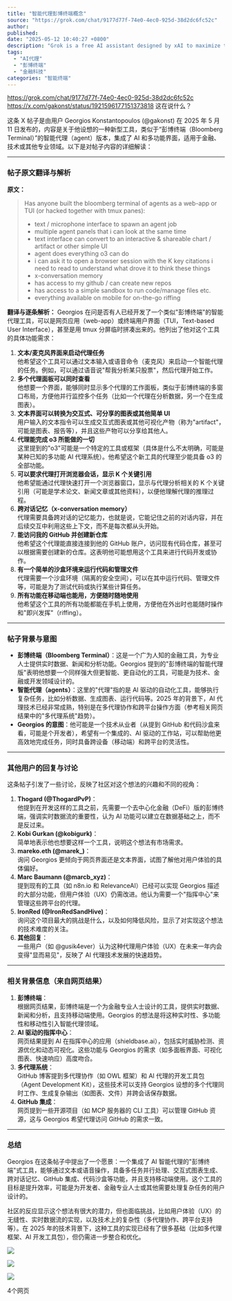 ```yaml
---
title: "智能代理彭博终端概念"
source: "https://grok.com/chat/9177d77f-74e0-4ec0-925d-38d2dc6fc52c"
author:
published:
date: "2025-05-12 10:40:27 +0800"
description: "Grok is a free AI assistant designed by xAI to maximize truth and objectivity. Grok offers real-time search, image generation, trend analysis, and more."
tags:
  - "AI代理"
  - "彭博终端"
  - "金融科技"
categories: "智能终端"
---
```

https://grok.com/chat/9177d77f-74e0-4ec0-925d-38d2dc6fc52c
https://x.com/gakonst/status/1921596177151373818 这在说什么？

这条 X 帖子是由用户 Georgios Konstantopoulos (@gakonst) 在 2025 年 5 月 11 日发布的，内容是关于他设想的一种新型工具，类似于“彭博终端（Bloomberg Terminal）”的智能代理（agent）版本，集成了 AI 和多功能界面，适用于金融、技术或其他专业领域。以下是对帖子内容的详细解读：

---

### 帖子原文翻译与解析

**原文：**

> Has anyone built the bloomberg terminal of agents as a web-app or TUI (or hacked together with tmux panes):
> 
> - text / microphone interface to spawn an agent job
> - multiple agent panels that i can look at the same time
> - text interface can convert to an interactive & shareable chart / artifact or other simple UI
> - agent does everything o3 can do
> - i can ask it to open a browser session with the K key citations i need to read to understand what drove it to think these things
> - x-conversation memory
> - has access to my github / can create new repos
> - has access to a simple sandbox to run code/manage files etc.
> - everything available on mobile for on-the-go riffing

**翻译与逐条解析：** Georgios 在问是否有人已经开发了一个类似"彭博终端"的智能代理工具，可以是网页应用（web-app）或终端用户界面（TUI，Text-based User Interface），甚至是用 tmux 分屏临时拼凑出来的。他列出了他对这个工具的具体功能需求：

1. **文本/麦克风界面来启动代理任务**  
	他希望这个工具可以通过文本输入或语音命令（麦克风）来启动一个智能代理的任务。例如，可以通过语音说"帮我分析某只股票"，然后代理开始工作。
2. **多个代理面板可以同时查看**  
	他想要一个界面，能够同时显示多个代理的工作面板，类似于彭博终端的多窗口布局，方便他并行监控多个任务（比如一个代理在分析数据，另一个在生成图表）。
3. **文本界面可以转换为交互式、可分享的图表或其他简单 UI**  
	用户输入的文本指令可以生成交互式图表或其他可视化产物（称为"artifact"，可能是图表、报告等），并且这些产物可以分享给其他人。
4. **代理能完成 o3 所能做的一切**  
	这里提到的"o3"可能是一个特定的工具或框架（具体是什么不太明确，可能是某种已知的多功能 AI 代理系统）。他希望这个新工具的代理至少能具备 o3 的全部功能。
5. **可以要求代理打开浏览器会话，显示 K 个关键引用**  
	他希望能通过代理快速打开一个浏览器窗口，显示与代理分析相关的 K 个关键引用（可能是学术论文、新闻文章或其他资料），以便他理解代理的推理过程。
6. **跨对话记忆（x-conversation memory）**  
	代理需要具备跨对话的记忆能力，也就是说，它能记住之前的对话内容，并在后续交互中利用这些上下文，而不是每次都从头开始。
7. **能访问我的 GitHub 并创建新仓库**  
	他希望这个代理能直接连接到他的 GitHub 账户，访问现有代码仓库，甚至可以根据需要创建新的仓库。这表明他可能想用这个工具来进行代码开发或协作。
8. **有一个简单的沙盒环境来运行代码和管理文件**  
	代理需要一个沙盒环境（隔离的安全空间），可以在其中运行代码、管理文件等，可能是为了测试代码或执行某些计算任务。
9. **所有功能在移动端也能用，方便随时随地使用**  
	他希望这个工具的所有功能都能在手机上使用，方便他在外出时也能随时操作和"即兴发挥"（riffing）。

---

### 帖子背景与意图

- **彭博终端（Bloomberg Terminal）**：这是一个广为人知的金融工具，为专业人士提供实时数据、新闻和分析功能。Georgios 提到的"彭博终端的智能代理版"表明他想要一个同样强大但更智能、更自动化的工具，可能是为技术、金融或开发领域设计的。
- **智能代理（agents）**：这里的"代理"指的是 AI 驱动的自动化工具，能够执行复杂任务，比如分析数据、生成图表、运行代码等。2025 年的背景下，AI 代理技术已经非常成熟，特别是在多代理协作和跨平台操作方面（参考相关网页结果中的"多代理系统"趋势）。
- **Georgios 的意图**：他可能是一个技术从业者（从提到 GitHub 和代码沙盒来看，可能是个开发者），希望有一个集成的、AI 驱动的工作站，可以帮助他更高效地完成任务，同时具备跨设备（移动端）和跨平台的灵活性。

---

### 其他用户的回复与讨论

这条帖子引发了一些讨论，反映了社区对这个想法的兴趣和不同的视角：

1. **Thogard (@ThogardPvP)**：  
	他提到在开发这样的工具之前，先需要一个去中心化金融（DeFi）版的彭博终端，强调实时数据流的重要性，认为 AI 功能可以建立在数据基础之上，而不是反过来。
2. **Kobi Gurkan (@kobigurk)**：  
	简单地表示他也想要这样一个工具，说明这个想法有市场需求。
3. **mareko.eth (@marek\_)**：  
	询问 Georgios 更倾向于网页界面还是文本界面，试图了解他对用户体验的具体偏好。
4. **Marc Baumann (@marcb\_xyz)**：  
	提到现有的工具（如 n8n.io 和 RelevanceAI）已经可以实现 Georgios 描述的大部分功能，但用户体验（UX）仍需改进。他认为需要一个"指挥中心"来管理这些跨平台的代理。
5. **IronRed (@IronRedSandHive)**：  
	询问这个项目最大的挑战是什么，以及如何降低风险，显示了对实现这个想法的技术难度的关注。
6. **其他回复**：  
	一些用户（如 @gusik4ever）认为这种代理用户体验（UX）在未来一年内会变得"显而易见"，反映了 AI 代理技术发展的快速趋势。

---

### 相关背景信息（来自网页结果）

1. **彭博终端**：  
	根据网页结果，彭博终端是一个为金融专业人士设计的工具，提供实时数据、新闻和分析，且支持移动端使用。Georgios 的想法是将这种实时性、多功能性和移动性引入智能代理领域。
2. **AI 驱动的指挥中心**：  
	网页结果提到 AI 在指挥中心的应用（shieldbase.ai），包括实时威胁检测、资源优化和动态可视化。这些功能与 Georgios 的需求（如多面板界面、可视化图表、快速响应）高度吻合。
3. **多代理系统**：  
	GitHub 博客提到多代理协作（如 OWL 框架）和 AI 代理的开发工具包（Agent Development Kit），这些技术可以支持 Georgios 设想的多个代理同时工作、生成复杂输出（如图表、文件）并跨会话保存数据。
4. **GitHub 集成**：  
	网页提到一些开源项目（如 MCP 服务器的 CLI 工具）可以管理 GitHub 资源，这与 Georgios 希望代理访问 GitHub 的需求一致。

---

### 总结

Georgios 在这条帖子中提出了一个愿景：一个集成了 AI 智能代理的"彭博终端"式工具，能够通过文本或语音操作，具备多任务并行处理、交互式图表生成、跨对话记忆、GitHub 集成、代码沙盒等功能，并且支持移动端使用。这个工具的目标是提升效率，可能是为开发者、金融专业人士或其他需要处理复杂任务的用户设计的。

社区的反应显示这个想法有很大的潜力，但也面临挑战，比如用户体验（UX）的无缝性、实时数据流的实现，以及技术上的复杂性（多代理协作、跨平台支持等）。在 2025 年的技术背景下，这种工具的实现已经有了很多基础（比如多代理框架、AI 开发工具包），但仍需进一步整合和优化。

![](https://imgs.search.brave.com/JdflViMvNONX2cNzOInZ7EQWaTzeYAgL8uCSDVicA8Y/rs:fit:32:32:1:0/g:ce/aHR0cDovL2Zhdmlj/b25zLnNlYXJjaC5i/cmF2ZS5jb20vaWNv/bnMvNDJhNjMyMGE1/YzY3MzRjMDAzZDU5/YzJiMWZlZmI4Yjkx/OWQyN2IzYzU1MjYw/ZDQyMjVjYzdjZWRi/ZTM5Njg4ZC93d3cu/Ymxvb21iZXJnLmNv/bS8)

![](https://imgs.search.brave.com/MTQc-xH3_rERAgos-JmIcexlSkdTuM1cpRazsTB9dp4/rs:fit:32:32:1:0/g:ce/aHR0cDovL2Zhdmlj/b25zLnNlYXJjaC5i/cmF2ZS5jb20vaWNv/bnMvZDNjNmNiOTM3/MjJhZGZlOGZmMTU2/MWI3YWY4MWYzNjJj/NDM0MzAyMTg1MmQ1/NGJkMGYxMjEyMjE2/ZjQ1NmU2NC9zaGll/bGRiYXNlLmFpLw)

![](https://imgs.search.brave.com/ajBXBYkAPp_SboLdUtFdWEDS478EsuiTIUWb7c33Hy8/rs:fit:32:32:1:0/g:ce/aHR0cDovL2Zhdmlj/b25zLnNlYXJjaC5i/cmF2ZS5jb20vaWNv/bnMvZmUzNzE0YmI2/MzJjOTc1N2Y1YmQ1/YTU1ODYwMDVmNTYx/ODYwMDEyN2ZmY2M5/MjQ0NGQxMDFlN2Q2/NzUwZjVjZi9naXRo/dWIuYmxvZy8)

4个网页